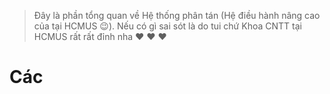 > Đây là phần tổng quan về Hệ thống phân tán (Hệ điều hành nâng cao của tại HCMUS :wink:). Nếu có gì sai sót là do tui chứ Khoa CNTT tại HCMUS rất rất đỉnh nha :heart: :heart: :heart:
# Các 
<!--stackedit_data:
eyJoaXN0b3J5IjpbMzkxMDE5NzEyLDIwODk5MjE1MzFdfQ==
-->